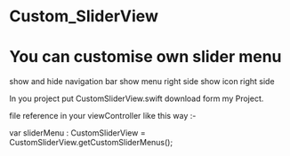 # Custom_SliderView

# You can customise own slider menu

   show and hide navigation bar 
   show menu right side 
   show icon right side 

In you project put CustomSliderView.swift download form my Project.

file reference in your viewController like this way :- 

var sliderMenu : CustomSliderView = CustomSliderView.getCustomSliderMenus();
